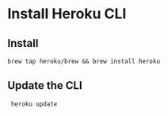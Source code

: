 # Install Heroku CLI


## Install 
`brew tap heroku/brew && brew install heroku`

## Update the CLI
` heroku update`